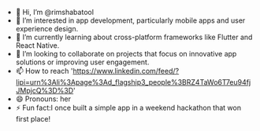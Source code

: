 - 👋 Hi, I’m @rimshabatool
- 👀 I’m interested in app development, particularly mobile apps and user experience design.
- 🌱 I’m currently learning about cross-platform frameworks like Flutter and React Native.
- 💞️ I’m looking to collaborate on projects that focus on innovative app solutions or improving user engagement.
- 📫 How to reach 'https://www.linkedin.com/feed/?lipi=urn%3Ali%3Apage%3Ad_flagship3_people%3BRZ4TaWo6T7eu94fjJMpjcQ%3D%3D'
- 😄 Pronouns: her
- ⚡ Fun fact:I once built a simple app in a weekend hackathon that won first place!

<!---
rimshabatool/rimshabatool is a ✨ special ✨ repository because its `README.md` (this file) appears on your GitHub profile.
You can click the Preview link to take a look at your changes.
--->
